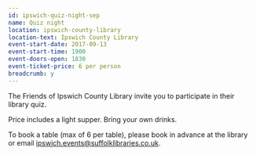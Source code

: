 ```yaml
---
id: ipswich-quiz-night-sep
name: Quiz night
location: ipswich-county-library
location-text: Ipswich County Library
event-start-date: 2017-09-13
event-start-time: 1900
event-doors-open: 1830
event-ticket-price: 6 per person
breadcrumb: y
---
```


The Friends of Ipswich County Library invite you to participate in their library quiz.

Price includes a light supper. Bring your own drinks.

To book a table (max of 6 per table), please book in advance at the library or email ipswich.events@suffolklibraries.co.uk.
